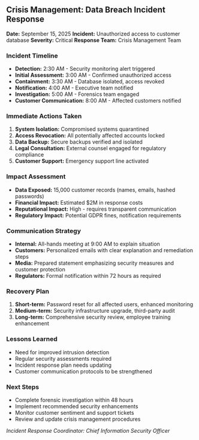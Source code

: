 ## Crisis Management: Data Breach Incident Response

**Date:** September 15, 2025
**Incident:** Unauthorized access to customer database
**Severity:** Critical
**Response Team:** Crisis Management Team

### Incident Timeline
- **Detection:** 2:30 AM - Security monitoring alert triggered
- **Initial Assessment:** 3:00 AM - Confirmed unauthorized access
- **Containment:** 3:30 AM - Database isolated, access revoked
- **Notification:** 4:00 AM - Executive team notified
- **Investigation:** 5:00 AM - Forensics team engaged
- **Customer Communication:** 8:00 AM - Affected customers notified

### Immediate Actions Taken
1. **System Isolation:** Compromised systems quarantined
2. **Access Revocation:** All potentially affected accounts locked
3. **Data Backup:** Secure backups verified and isolated
4. **Legal Consultation:** External counsel engaged for regulatory compliance
5. **Customer Support:** Emergency support line activated

### Impact Assessment
- **Data Exposed:** 15,000 customer records (names, emails, hashed passwords)
- **Financial Impact:** Estimated $2M in response costs
- **Reputational Impact:** High - requires transparent communication
- **Regulatory Impact:** Potential GDPR fines, notification requirements

### Communication Strategy
- **Internal:** All-hands meeting at 9:00 AM to explain situation
- **Customers:** Personalized emails with clear explanation and remediation steps
- **Media:** Prepared statement emphasizing security measures and customer protection
- **Regulators:** Formal notification within 72 hours as required

### Recovery Plan
1. **Short-term:** Password reset for all affected users, enhanced monitoring
2. **Medium-term:** Security infrastructure upgrade, third-party audit
3. **Long-term:** Comprehensive security review, employee training enhancement

### Lessons Learned
- Need for improved intrusion detection
- Regular security assessments required
- Incident response plan needs updating
- Customer communication protocols to be strengthened

### Next Steps
- Complete forensic investigation within 48 hours
- Implement recommended security enhancements
- Monitor customer sentiment and support tickets
- Review and update crisis management procedures

*Incident Response Coordinator: Chief Information Security Officer*
